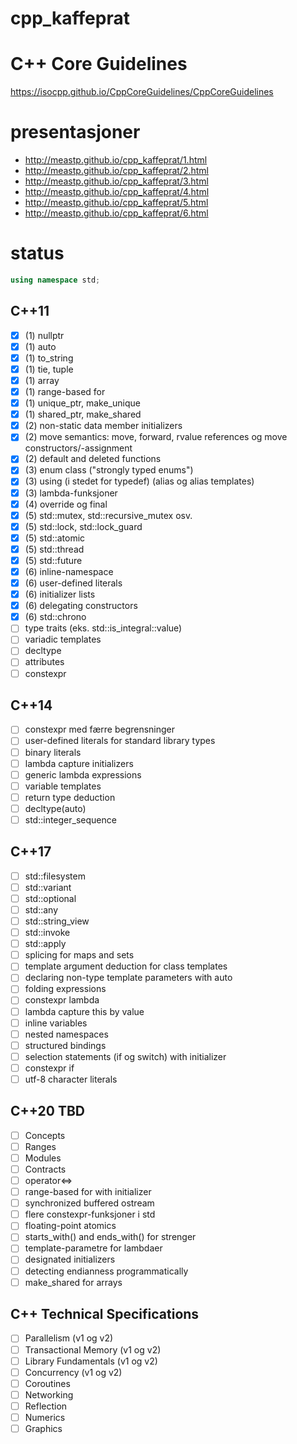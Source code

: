 # cpp_kaffeprat

# C++ Core Guidelines

https://isocpp.github.io/CppCoreGuidelines/CppCoreGuidelines

# presentasjoner

- http://meastp.github.io/cpp_kaffeprat/1.html
- http://meastp.github.io/cpp_kaffeprat/2.html
- http://meastp.github.io/cpp_kaffeprat/3.html
- http://meastp.github.io/cpp_kaffeprat/4.html
- http://meastp.github.io/cpp_kaffeprat/5.html
- http://meastp.github.io/cpp_kaffeprat/6.html

# status

```cpp
using namespace std;
```
## C++11
 - [x] (1) nullptr
 - [x] (1) auto
 - [x] (1) to_string
 - [x] (1) tie, tuple
 - [x] (1) array
 - [x] (1) range-based for
 - [x] (1) unique_ptr, make_unique
 - [x] (1) shared_ptr, make_shared
 - [x] (2) non-static data member initializers
 - [x] (2) move semantics: move, forward, rvalue references og move constructors/-assignment
 - [x] (2) default and deleted functions
 - [x] (3) enum class ("strongly typed enums")
 - [x] (3) using (i stedet for typedef) (alias og alias templates)
 - [x] (3) lambda-funksjoner
 - [x] (4) override og final
 - [x] (5) std::mutex, std::recursive_mutex osv.
 - [x] (5) std::lock, std::lock_guard
 - [x] (5) std::atomic
 - [x] (5) std::thread
 - [x] (5) std::future
 - [x] (6) inline-namespace
 - [x] (6) user-defined literals
 - [x] (6) initializer lists
 - [x] (6) delegating constructors
 - [x] (6) std::chrono
 - [ ] type traits (eks. std::is_integral<int>::value)
 - [ ] variadic templates
 - [ ] decltype
 - [ ] attributes
 - [ ] constexpr

## C++14
 - [ ] constexpr med færre begrensninger
 - [ ] user-defined literals for standard library types
 - [ ] binary literals
 - [ ] lambda capture initializers
 - [ ] generic lambda expressions
 - [ ] variable templates
 - [ ] return type deduction
 - [ ] decltype(auto)
 - [ ] std::integer_sequence

## C++17
 - [ ] std::filesystem
 - [ ] std::variant
 - [ ] std::optional
 - [ ] std::any
 - [ ] std::string_view
 - [ ] std::invoke
 - [ ] std::apply
 - [ ] splicing for maps and sets
 - [ ] template argument deduction for class templates
 - [ ] declaring non-type template parameters with auto
 - [ ] folding expressions
 - [ ] constexpr lambda
 - [ ] lambda capture this by value
 - [ ] inline variables
 - [ ] nested namespaces
 - [ ] structured bindings
 - [ ] selection statements (if og switch) with initializer
 - [ ] constexpr if
 - [ ] utf-8 character literals

## C++20 TBD
 - [ ] Concepts
 - [ ] Ranges
 - [ ] Modules
 - [ ] Contracts
 - [ ] operator<=>
 - [ ] range-based for with initializer
 - [ ] synchronized buffered ostream
 - [ ] flere constexpr-funksjoner i std
 - [ ] floating-point atomics
 - [ ] starts_with() and ends_with() for strenger
 - [ ] template-parametre for lambdaer
 - [ ] designated initializers
 - [ ] detecting endianness programmatically
 - [ ] make_shared for arrays

## C++ Technical Specifications
 - [ ] Parallelism (v1 og v2)
 - [ ] Transactional Memory (v1 og v2)
 - [ ] Library Fundamentals (v1 og v2)
 - [ ] Concurrency (v1 og v2)
 - [ ] Coroutines
 - [ ] Networking
 - [ ] Reflection
 - [ ] Numerics
 - [ ] Graphics
